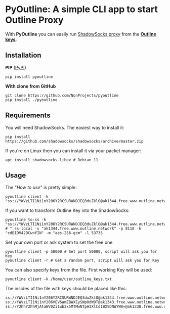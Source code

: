 # PyOutline: A simple CLI app to start Outline Proxy

With **PyOutline** you can easily run [ShadowSocks proxy](https://en.wikipedia.org/wiki/Shadowsocks) from the [**Outline keys**](https://getoutline.me/access-keys/).

## Installation

**PIP** ([PyPI](https://pypi.org/project/pyoutline/))
```
pip install pyoutline
```
**With clone from GitHub**
```
git clone https://github.com/NonProjects/pyoutline
pip install ./pyoutline
```
## Requirements

You will need ShadowSocks. The easiest way to install it:
```
pip install https://github.com/shadowsocks/shadowsocks/archive/master.zip
```
If you're on Linux then you can install it via your packet manager:
```
apt install shadowsocks-libev # Debian 11
```
## Usage

The "*How to use*" is pretty simple:
```
pyoutline client -k "ss://YWVzLTI1Ni1nY206Y2RCSURWNDJEQ3duZklO@ak1344.free.www.outline.network:8118"
```
If you want to transform Outline Key into the ShadowSocks:
```
pyoutline to-ss -k "ss://YWVzLTI1Ni1nY206Y2RCSURWNDJEQ3duZklO@ak1344.free.www.outline.network:8118"
# ^ ss-local -s "ak1344.free.www.outline.network" -p 8118 -k "cdBIDV42DCwnfIN" -m "aes-256-gcm" -l 53735
```
Set your own port or ask system to set the free one
```
pyoutline client -p 50000 # Set port 50000, script will ask you for Key
pyoutline client -r # Get a random port, script will ask you for Key
```
You can also specify keys from the file. First working Key will be used:
```
pyoutline client -k /home/user/outline_keys.txt
```
The insides of the file with keys should be placed like this:
```
ss://YWVzLTI1Ni1nY206Y2RCSURWNDJEQ3duZklO@ak1344.free.www.outline.network:8118
ss://YWVzLTI1Ni1nY206VEV6amZBWXEySWp0dW9T@ak1343.free.www.outline.network:6679
ss://Y2hhY2hhMjAtaWV0Zi1wb2x5MTMwNTpHIXlCd1BXSDNWYW8=@ak1338.free.www.outline.network:810
```
